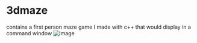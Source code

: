 # 3dmaze
contains a first person maze game I made with c++ that would display in a command window
![image](https://github.com/geckigami/3dmaze/assets/124421987/af86634a-bc07-4790-acdb-53e2e7636a22)
